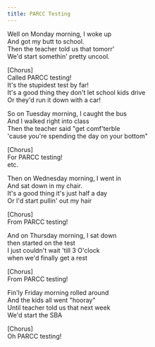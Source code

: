 ```yaml
---
title: PARCC Testing
---
```


Well on Monday morning, I woke up  
And got my butt to school.  
Then the teacher told us that tomorr'  
We'd start somethin' pretty uncool.

[Chorus]  
Called PARCC testing!  
It's the stupidest test by far!  
It's a good thing they don't let school kids drive  
Or they'd run it down with a car!


So on Tuesday morning, I caught the bus  
And I walked right into class  
Then the teacher said "get comf'terble  
'cause you're spending the day on your bottom"

[Chorus]  
For PARCC testing!  
etc.

Then on Wednesday morning, I went in  
And sat down in my chair.  
It's a good thing it's just half a day  
Or I'd start pullin' out my hair

[Chorus]  
From PARCC testing!

And on Thursday morning, I sat down  
then started on the test  
I just couldn't wait 'till 3 O'clock  
when we'd finally get a rest

[Chorus]  
From PARCC testing!

Fin'ly Friday morning rolled around  
And the kids all went "hooray"  
Until teacher told us that next week  
We'd start the SBA

[Chorus]  
Oh PARCC testing!
